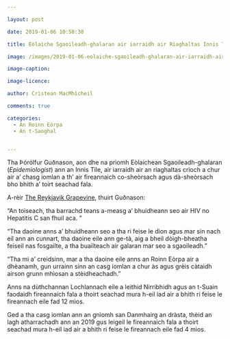 ```yaml
---

layout: post

date: 2019-01-06 10:58:38

title: Eòlaiche Sgaoileadh-ghalaran air iarraidh air Riaghaltas Innis Tìle crìoch a chur air a’ chasg a tha toirmeasg daoine gèidh bho bhith a’ toirt seachad fala

image: /images/2019-01-06-eolaiche-sgaoileadh-ghalaran-air-iarraidh-air-riaghaltas-innis-tile-crioch-a-chur-air-a-chasg-a-tha-toirmeasg-daoine-geidh-bho-bhith-a-toirt-seachad-fala.jpg

image-caption:

image-licence:

author: Crìstean MacMhìcheil

comments: true

categories:
  - An Roinn Eòrpa
  - An t-Saoghal


---
```

Tha Þórólfur Guðnason, aon dhe na prìomh Eòlaichean Sgaoileadh-ghalaran (_Epidemiologist_) ann an Innis Tìle, air iarraidh air an riaghaltas crìoch a chur air a&#8217; chasg iomlan a th&#8217; air fireannaich co-sheòrsach agus dà-sheòrsach bho bhith a&#8217; toirt seachad fala.

<!--more-->

A-rèir [The Reykjavik Grapevine][1], thuirt Guðnason:

&#8220;An toiseach, tha barrachd teans a-measg a&#8217; bhuidheann seo air HIV no Hepatitis C san fhuil aca. &#8220;

&#8220;Tha daoine anns a&#8217; bhuidheann seo a tha ri feise le dìon agus mar sin nach eil ann an cunnart, tha daoine eile ann ge-tà, aig a bheil dòigh-bheatha feiseil nas fosgailte, a tha buailteach air galaran mar seo a sgaoileadh.&#8221;

&#8220;Tha mi a&#8217; creidsinn, mar a tha daoine eile anns an Roinn Eòrpa air a dhèanamh, gun urrainn sinn an casg iomlan a chur às agus grèis càtaidh airson grunn mhìosan a stèidheachadh.&#8221;

Anns na dùthchannan Lochlannach eile a leithid Nirribhidh agus an t-Suain faodaidh fireannaich fala a thoirt seachad mura h-eil iad air a bhith ri feise le fireannach eile fad 12 mìos.

Ged a tha casg iomlan ann an gnìomh san Danmhairg an dràsta, thèid an lagh atharrachadh ann an 2019 gus leigeil le fireannaich fala a thoirt seachad mura h-eil iad air a bhith ri feise le fireannach eile fad 4 mìos.

 [1]: https://grapevine.is/news/2019/01/03/icelands-ban-on-gay-men-giving-blood-may-be-lifted-soon/
